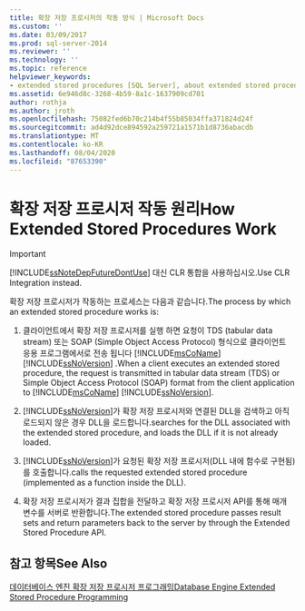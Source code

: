 ```yaml
---
title: 확장 저장 프로시저의 작동 방식 | Microsoft Docs
ms.custom: ''
ms.date: 03/09/2017
ms.prod: sql-server-2014
ms.reviewer: ''
ms.technology: ''
ms.topic: reference
helpviewer_keywords:
- extended stored procedures [SQL Server], about extended stored procedures
ms.assetid: 6e946d8c-3268-4b59-8a1c-1637909cd701
author: rothja
ms.author: jroth
ms.openlocfilehash: 75082fed6b70c214b4f55b85034ffa371824d24f
ms.sourcegitcommit: ad4d92dce894592a259721a1571b1d8736abacdb
ms.translationtype: MT
ms.contentlocale: ko-KR
ms.lasthandoff: 08/04/2020
ms.locfileid: "87653390"
---
```

# <a name="how-extended-stored-procedures-work"></a><span data-ttu-id="9b3d4-102">확장 저장 프로시저 작동 원리</span><span class="sxs-lookup"><span data-stu-id="9b3d4-102">How Extended Stored Procedures Work</span></span>
    
> [!IMPORTANT]  
>  [!INCLUDE[ssNoteDepFutureDontUse](../../includes/ssnotedepfuturedontuse-md.md)] <span data-ttu-id="9b3d4-103">대신 CLR 통합을 사용하십시오.</span><span class="sxs-lookup"><span data-stu-id="9b3d4-103">Use CLR Integration instead.</span></span>  
  
 <span data-ttu-id="9b3d4-104">확장 저장 프로시저가 작동하는 프로세스는 다음과 같습니다.</span><span class="sxs-lookup"><span data-stu-id="9b3d4-104">The process by which an extended stored procedure works is:</span></span>  
  
1.  <span data-ttu-id="9b3d4-105">클라이언트에서 확장 저장 프로시저를 실행 하면 요청이 TDS (tabular data stream) 또는 SOAP (Simple Object Access Protocol) 형식으로 클라이언트 응용 프로그램에서로 전송 됩니다 [!INCLUDE[msCoName](../../includes/msconame-md.md)] [!INCLUDE[ssNoVersion](../../includes/ssnoversion-md.md)] .</span><span class="sxs-lookup"><span data-stu-id="9b3d4-105">When a client executes an extended stored procedure, the request is transmitted in tabular data stream (TDS) or Simple Object Access Protocol (SOAP) format from the client application to [!INCLUDE[msCoName](../../includes/msconame-md.md)] [!INCLUDE[ssNoVersion](../../includes/ssnoversion-md.md)].</span></span>  
  
2.  [!INCLUDE[ssNoVersion](../../includes/ssnoversion-md.md)]<span data-ttu-id="9b3d4-106">가 확장 저장 프로시저와 연결된 DLL을 검색하고 아직 로드되지 않은 경우 DLL을 로드합니다.</span><span class="sxs-lookup"><span data-stu-id="9b3d4-106">searches for the DLL associated with the extended stored procedure, and loads the DLL if it is not already loaded.</span></span>  
  
3.  [!INCLUDE[ssNoVersion](../../includes/ssnoversion-md.md)]<span data-ttu-id="9b3d4-107">가 요청된 확장 저장 프로시저(DLL 내에 함수로 구현됨)를 호출합니다.</span><span class="sxs-lookup"><span data-stu-id="9b3d4-107">calls the requested extended stored procedure (implemented as a function inside the DLL).</span></span>  
  
4.  <span data-ttu-id="9b3d4-108">확장 저장 프로시저가 결과 집합을 전달하고 확장 저장 프로시저 API를 통해 매개 변수를 서버로 반환합니다.</span><span class="sxs-lookup"><span data-stu-id="9b3d4-108">The extended stored procedure passes result sets and return parameters back to the server by through the Extended Stored Procedure API.</span></span>  
  
## <a name="see-also"></a><span data-ttu-id="9b3d4-109">참고 항목</span><span class="sxs-lookup"><span data-stu-id="9b3d4-109">See Also</span></span>  
 [<span data-ttu-id="9b3d4-110">데이터베이스 엔진 확장 저장 프로시저 프로그래밍</span><span class="sxs-lookup"><span data-stu-id="9b3d4-110">Database Engine Extended Stored Procedure Programming</span></span>](../database-engine-extended-stored-procedure-programming.md)  
  
  
